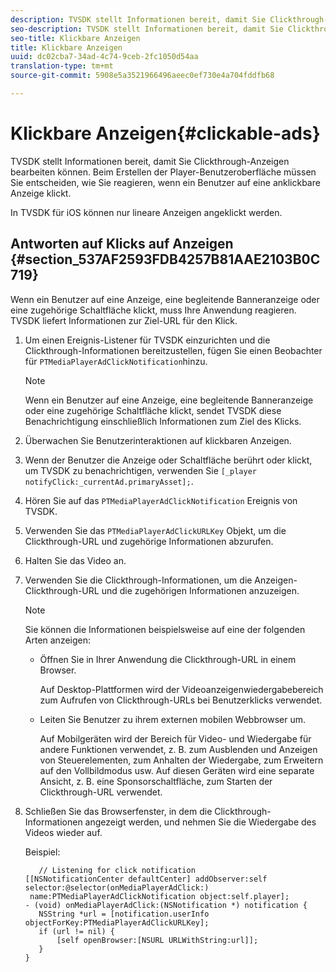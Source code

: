 ```yaml
---
description: TVSDK stellt Informationen bereit, damit Sie Clickthrough-Anzeigen bearbeiten können. Beim Erstellen der Player-Benutzeroberfläche müssen Sie entscheiden, wie Sie reagieren, wenn ein Benutzer auf eine anklickbare Anzeige klickt.
seo-description: TVSDK stellt Informationen bereit, damit Sie Clickthrough-Anzeigen bearbeiten können. Beim Erstellen der Player-Benutzeroberfläche müssen Sie entscheiden, wie Sie reagieren, wenn ein Benutzer auf eine anklickbare Anzeige klickt.
seo-title: Klickbare Anzeigen
title: Klickbare Anzeigen
uuid: dc02cba7-34ad-4c74-9ceb-2fc1050d54aa
translation-type: tm+mt
source-git-commit: 5908e5a3521966496aeec0ef730e4a704fddfb68

---
```



# Klickbare Anzeigen{#clickable-ads}

TVSDK stellt Informationen bereit, damit Sie Clickthrough-Anzeigen bearbeiten können. Beim Erstellen der Player-Benutzeroberfläche müssen Sie entscheiden, wie Sie reagieren, wenn ein Benutzer auf eine anklickbare Anzeige klickt.

In TVSDK für iOS können nur lineare Anzeigen angeklickt werden.

## Antworten auf Klicks auf Anzeigen {#section_537AF2593FDB4257B81AAE2103B0C719}

Wenn ein Benutzer auf eine Anzeige, eine begleitende Banneranzeige oder eine zugehörige Schaltfläche klickt, muss Ihre Anwendung reagieren. TVSDK liefert Informationen zur Ziel-URL für den Klick.

1. Um einen Ereignis-Listener für TVSDK einzurichten und die Clickthrough-Informationen bereitzustellen, fügen Sie einen Beobachter für `PTMediaPlayerAdClickNotification`hinzu.

   >[!NOTE]
   >
   >Wenn ein Benutzer auf eine Anzeige, eine begleitende Banneranzeige oder eine zugehörige Schaltfläche klickt, sendet TVSDK diese Benachrichtigung einschließlich Informationen zum Ziel des Klicks.

1. Überwachen Sie Benutzerinteraktionen auf klickbaren Anzeigen.
1. Wenn der Benutzer die Anzeige oder Schaltfläche berührt oder klickt, um TVSDK zu benachrichtigen, verwenden Sie `[_player notifyClick:_currentAd.primaryAsset];`.
1. Hören Sie auf das `PTMediaPlayerAdClickNotification` Ereignis von TVSDK.
1. Verwenden Sie das `PTMediaPlayerAdClickURLKey` Objekt, um die Clickthrough-URL und zugehörige Informationen abzurufen.
1. Halten Sie das Video an.
1. Verwenden Sie die Clickthrough-Informationen, um die Anzeigen-Clickthrough-URL und die zugehörigen Informationen anzuzeigen.

   >[!NOTE]
   >
   >Sie können die Informationen beispielsweise auf eine der folgenden Arten anzeigen:

   * Öffnen Sie in Ihrer Anwendung die Clickthrough-URL in einem Browser.

      Auf Desktop-Plattformen wird der Videoanzeigenwiedergabebereich zum Aufrufen von Clickthrough-URLs bei Benutzerklicks verwendet.
   * Leiten Sie Benutzer zu ihrem externen mobilen Webbrowser um.

      Auf Mobilgeräten wird der Bereich für Video- und Wiedergabe für andere Funktionen verwendet, z. B. zum Ausblenden und Anzeigen von Steuerelementen, zum Anhalten der Wiedergabe, zum Erweitern auf den Vollbildmodus usw. Auf diesen Geräten wird eine separate Ansicht, z. B. eine Sponsorschaltfläche, zum Starten der Clickthrough-URL verwendet.

1. Schließen Sie das Browserfenster, in dem die Clickthrough-Informationen angezeigt werden, und nehmen Sie die Wiedergabe des Videos wieder auf.

   Beispiel:

   ```
      // Listening for click notification  
   [[NSNotificationCenter defaultCenter] addObserver:self selector:@selector(onMediaPlayerAdClick:)  
    name:PTMediaPlayerAdClickNotification object:self.player]; 
   - (void) onMediaPlayerAdClick:(NSNotification *) notification { 
      NSString *url = [notification.userInfo objectForKey:PTMediaPlayerAdClickURLKey];  
      if (url != nil) { 
          [self openBrowser:[NSURL URLWithString:url]]; 
      } 
   } 
   ```

